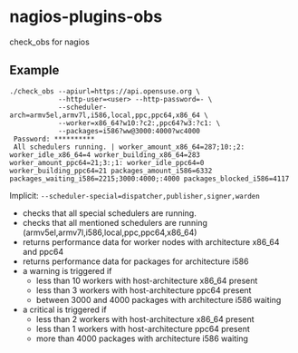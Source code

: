 nagios-plugins-obs
==================

check_obs for nagios

Example
-------

    ./check_obs --apiurl=https://api.opensuse.org \
                --http-user=<user> --http-password=- \
                --scheduler-arch=armv5el,armv7l,i586,local,ppc,ppc64,x86_64 \
                --worker=x86_64?w10:?c2:,ppc64?w3:?c1: \
                --packages=i586?ww@3000:4000?wc4000                
     Password: **********
     All schedulers running. | worker_amount_x86_64=287;10:;2: worker_idle_x86_64=4 worker_building_x86_64=283 worker_amount_ppc64=21;3:;1: worker_idle_ppc64=0 worker_building_ppc64=21 packages_amount_i586=6332 packages_waiting_i586=2215;3000:4000;:4000 packages_blocked_i586=4117
     
Implicit: `--scheduler-special=dispatcher,publisher,signer,warden`

* checks that all special schedulers are running.
* checks that all mentioned schedulers are running (armv5el,armv7l,i586,local,ppc,ppc64,x86_64)
* returns performance data for worker nodes with architecture x86_64 and ppc64
* returns performance data for packages for architecture i586
* a warning is triggered if
  * less than 10 workers with host-architecture x86_64 present
  * less than 3 workers with host-architecture ppc64 present
  * between 3000 and 4000 packages with architecture i586 waiting
* a critical is triggered if
  * less than 2 workers with host-architecture x86_64 present
  * less than 1 workers with host-architecture ppc64 present
  * more than 4000 packages with architecture i586 waiting